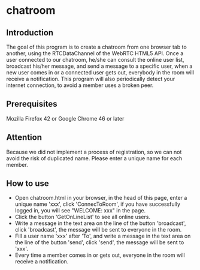 # chatroom

## Introduction
The goal of this program is to create a chatroom from one browser tab to another, using the RTCDataChannel of the WebRTC HTML5 API. Once a user connected to our chatroom, he/she can consult the online user list, broadcast his/her message, and send a message to a specific user, when a new user comes in or a connected user gets out, everybody in the room will receive a notification. This program will also periodically detect your internet connection, to avoid a member uses a broken peer.

## Prerequisites
Mozilla Firefox 42 or Google Chrome 46 or later

## Attention
Because we did not implement a process of registration, so we can not avoid the risk of duplicated name. Please enter a unique name for each member.

## How to use
- Open chatroom.html in your browser, in the head of this page, enter a unique name 'xxx', click 'ConnecToRoom', if you have successfully logged in, you will see "WELCOME: xxx" in the page.
- Click the button 'GetOnLineList' to see all online users.
- Write a message in the text area on the line of the button 'broadcast', click 'broadcast', the message will be sent to everyone in the room.
- Fill a user name 'xxx' after 'To', and write a message in the text area on the line of the button 'send', click 'send', the message will be sent to 'xxx'.
- Every time a member comes in or gets out, everyone in the room will receive a notification.
